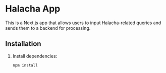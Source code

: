 # Halacha App

This is a Next.js app that allows users to input Halacha-related queries and sends them to a backend for processing.

## Installation

1. Install dependencies:
   ```bash
   npm install
